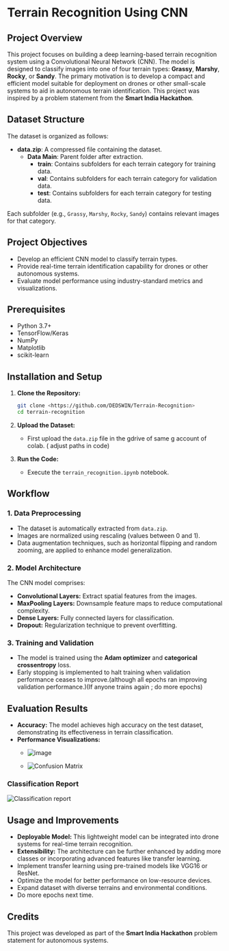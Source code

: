 # Terrain Recognition Using CNN

## Project Overview
This project focuses on building a deep learning-based terrain recognition system using a Convolutional Neural Network (CNN). The model is designed to classify images into one of four terrain types: **Grassy**, **Marshy**, **Rocky**, or **Sandy**. The primary motivation is to develop a compact and efficient model suitable for deployment on drones or other small-scale systems to aid in autonomous terrain identification. This project was inspired by a problem statement from the **Smart India Hackathon**.

## Dataset Structure
The dataset is organized as follows:
- **data.zip**: A compressed file containing the dataset.
  - **Data Main**: Parent folder after extraction.
    - **train**: Contains subfolders for each terrain category for training data.
    - **val**: Contains subfolders for each terrain category for validation data.
    - **test**: Contains subfolders for each terrain category for testing data.

Each subfolder (e.g., `Grassy`, `Marshy`, `Rocky`, `Sandy`) contains relevant images for that category.

## Project Objectives
- Develop an efficient CNN model to classify terrain types.
- Provide real-time terrain identification capability for drones or other autonomous systems.
- Evaluate model performance using industry-standard metrics and visualizations.

## Prerequisites
- Python 3.7+
- TensorFlow/Keras
- NumPy
- Matplotlib
- scikit-learn

## Installation and Setup
1. **Clone the Repository:**
   ```bash
   git clone <https://github.com/DEDSWIN/Terrain-Recognition>
   cd terrain-recognition
   ```

2. **Upload the Dataset:**
   - First upload the `data.zip` file in the gdrive of same g account of colab. ( adjust paths in code)

3. **Run the Code:**
   - Execute the `terrain_recognition.ipynb` notebook.

## Workflow
### 1. Data Preprocessing
- The dataset is automatically extracted from `data.zip`.
- Images are normalized using rescaling (values between 0 and 1).
- Data augmentation techniques, such as horizontal flipping and random zooming, are applied to enhance model generalization.

### 2. Model Architecture
The CNN model comprises:
- **Convolutional Layers:** Extract spatial features from the images.
- **MaxPooling Layers:** Downsample feature maps to reduce computational complexity.
- **Dense Layers:** Fully connected layers for classification.
- **Dropout:** Regularization technique to prevent overfitting.

### 3. Training and Validation
- The model is trained using the **Adam optimizer** and **categorical crossentropy** loss.
- Early stopping is implemented to halt training when validation performance ceases to improve.(although all epochs ran improving validation performance.)(If anyone trains again ; do more epochs)


## Evaluation Results
- **Accuracy:** The model achieves high accuracy on the test dataset, demonstrating its effectiveness in terrain classification.
- **Performance Visualizations:**
  - ![image](https://github.com/user-attachments/assets/8f143e74-5692-4d0c-bb84-11b89e41649e)

  - ![Confusion Matrix](https://github.com/user-attachments/assets/83e486cf-9730-4cc8-9c0c-e095d5d84222)

### Classification Report
![Classification report](https://github.com/user-attachments/assets/89cbb63c-894c-4367-8186-3977e444ed60)


## Usage and Improvements
- **Deployable Model:** This lightweight model can be integrated into drone systems for real-time terrain recognition.
- **Extensibility:** The architecture can be further enhanced by adding more classes or incorporating advanced features like transfer learning.
- Implement transfer learning using pre-trained models like VGG16 or ResNet.
- Optimize the model for better performance on low-resource devices.
- Expand dataset with diverse terrains and environmental conditions.
- Do more epochs next time.

## Credits
This project was developed as part of the **Smart India Hackathon** problem statement for autonomous systems.

